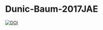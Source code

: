 # Dunic-Baum-2017JAE

[![DOI](https://zenodo.org/badge/77206343.svg)](https://zenodo.org/badge/latestdoi/77206343)
